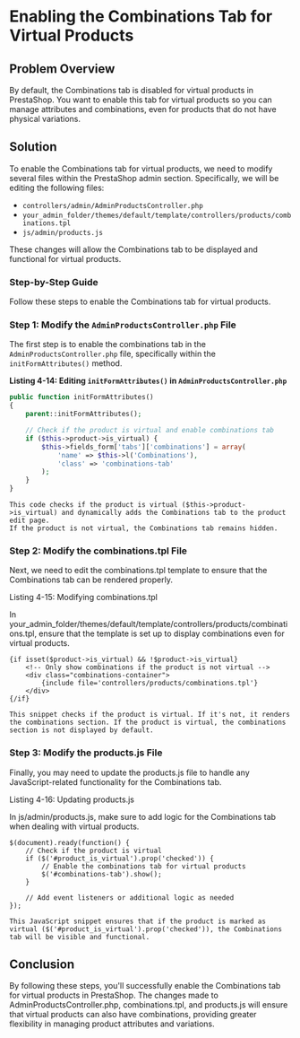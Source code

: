 # Enabling the Combinations Tab for Virtual Products

## Problem Overview

By default, the Combinations tab is disabled for virtual products in PrestaShop. You want to enable this tab for virtual products so you can manage attributes and combinations, even for products that do not have physical variations.

## Solution

To enable the Combinations tab for virtual products, we need to modify several files within the PrestaShop admin section. Specifically, we will be editing the following files:

- `controllers/admin/AdminProductsController.php`
- `your_admin_folder/themes/default/template/controllers/products/combinations.tpl`
- `js/admin/products.js`

These changes will allow the Combinations tab to be displayed and functional for virtual products.

### Step-by-Step Guide

Follow these steps to enable the Combinations tab for virtual products.

### Step 1: Modify the `AdminProductsController.php` File

The first step is to enable the combinations tab in the `AdminProductsController.php` file, specifically within the `initFormAttributes()` method.

**Listing 4-14: Editing `initFormAttributes()` in `AdminProductsController.php`**

```php
public function initFormAttributes()
{
    parent::initFormAttributes();

    // Check if the product is virtual and enable combinations tab
    if ($this->product->is_virtual) {
        $this->fields_form['tabs']['combinations'] = array(
            'name' => $this->l('Combinations'),
            'class' => 'combinations-tab'
        );
    }
}
```

    This code checks if the product is virtual ($this->product->is_virtual) and dynamically adds the Combinations tab to the product edit page.
    If the product is not virtual, the Combinations tab remains hidden.

### Step 2: Modify the combinations.tpl File

Next, we need to edit the combinations.tpl template to ensure that the Combinations tab can be rendered properly.

Listing 4-15: Modifying combinations.tpl

In your_admin_folder/themes/default/template/controllers/products/combinations.tpl, ensure that the template is set up to display combinations even for virtual products.

```
{if isset($product->is_virtual) && !$product->is_virtual}
    <!-- Only show combinations if the product is not virtual -->
    <div class="combinations-container">
        {include file='controllers/products/combinations.tpl'}
    </div>
{/if}
```
    This snippet checks if the product is virtual. If it's not, it renders the combinations section. If the product is virtual, the combinations section is not displayed by default.

### Step 3: Modify the products.js File

Finally, you may need to update the products.js file to handle any JavaScript-related functionality for the Combinations tab.

Listing 4-16: Updating products.js

In js/admin/products.js, make sure to add logic for the Combinations tab when dealing with virtual products.

```
$(document).ready(function() {
    // Check if the product is virtual
    if ($('#product_is_virtual').prop('checked')) {
        // Enable the combinations tab for virtual products
        $('#combinations-tab').show();
    }

    // Add event listeners or additional logic as needed
});
```
    This JavaScript snippet ensures that if the product is marked as virtual ($('#product_is_virtual').prop('checked')), the Combinations tab will be visible and functional.

## Conclusion

By following these steps, you'll successfully enable the Combinations tab for virtual products in PrestaShop. The changes made to AdminProductsController.php, combinations.tpl, and products.js will ensure that virtual products can also have combinations, providing greater flexibility in managing product attributes and variations.